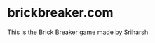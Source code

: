 # brickbreaker.com
This is the Brick Breaker game made by Sriharsh
<!DOCTYPE html>
<html>
<!--
Wall breaker game

made by Sriharsh 

coming soon: sounds ??.
-->
<head>
<meta name="description" content="canvas breakout">
  <meta charset="utf-8">
  <meta name="viewport" content="width=device-width">
  <title>Breakout edition</title>
  <style>
    #cv{border:1px solid}
    .btdi{width:60px;
        height:30px;
        font-size:20px;
    }
    
    
  </style>
  
</head>
<body>
  
  <canvas id=cv width=300 height=240></canvas><br>
  
    <input class=btdi type=button value="<--" onmousedown=irizQ() onmouseup=paR() style="margin-left:95px;margin-top:30px">
    <input class=btdi type=button value="-->" onmousedown=irdeR() onmouseup=paR() style="margin-left:15px"><br>
  <input id=bt type=button value="start" onclick=starT()>
  <input id=btAg type=button value="again" onclick=agaiN()>
  <input id=btPa type=button value="pause" onclick=pausE() style="margin-left:160px"><br>
  
  <fieldset style="width:280px">
    <legend>Controls:</legend>
    <input id=rdT type=radio name=ctrls><label for=rdT>Touch or Mouse</label><br>
    <input id=rdB type=radio  name=ctrls checked><label for=rdB>Buttons or Keyboard</label>
  </fieldset>
  

  
 <script>
   //w480 h320
   
  var pi=Math.PI;
   var co=cv.getContext("2d");
   
   var scorep=0;//score parcial
   var score=0;
   
   function dscorE(){
     co.font="16px consolas";
     co.fillStyle="grey";
     co.fillText("Score: "+score,8,20);
   }//dibujar puntaje
   
   
   var lvl=1;
   
   function dlvL(){
       co.font="16px consolas";
       co.fillStyle="dodgerblue";
       co.fillText("Level: "+lvl,125,20);
       co.fillStyle="grey";
       co.closePath();
   }//dibujar level
   
   
   var lives=3;
   
   function dliveS(){
     co.font="16px consolas";
     co.fillStyle="greydark";
     co.fillText("Lives: "+lives,cv.width-70,20);
   }//dibujar vidas
   
   
   
   
   
   
      
   //brick row columns width height padding offset top left
   var brrwc = 3;
var brclc = 3;
var brw = 75;
var brh = 20;
var brp = 10;
var brost = 30;
var brosl = 30; 
   
   
   var brs=[];
   
   mblQ(brclc,brrwc,lvl);
   
   /*
   for(c=0;c<brclc;c++){
   brs[c]=[];
   for(r=0;r<brrwc;r++){
   brs[c][r]={x:0,y:0,status:2};
   }
   }//for rows and cols
   */
   function mblQ(brclc,brrwc,nst){//n status or level
       for(c=0;c<brclc;c++){
   brs[c]=[];
   for(r=0;r<brrwc;r++){
   brs[c][r]={x:0,y:0,status:nst};
   }
   }//for rows and cols
   
   }//make bloques
   
   function dbrickS(){
     for(c=0; c<brclc; c++) {
        for(r=0; r<brrwc; r++) {
         if(brs[c][r].status==1){
          var brx=(c*(brw+brp))+brosl;
          var bry=(r*(brh+brp))+brost;
            brs[c][r].x = brx;
            brs[c][r].y = bry;
            co.beginPath();
            co.rect(brx, bry, brw, brh);
            co.fillStyle = "green";
            co.fill();
            co.closePath();
            //drawStar(brx+brw/2,bry+brh/2,5,8,8/2);
         }//if status 1 dibuja
         
         if(brs[c][r].status==2){
          var brx=(c*(brw+brp))+brosl;
          var bry=(r*(brh+brp))+brost;
            brs[c][r].x = brx;
            brs[c][r].y = bry;
            co.beginPath();
            co.rect(brx, bry, brw, brh);
            co.fillStyle = "rgb(175,140,109)";//bronze #a86
            co.fill();
            co.closePath();
            drawStar(brx+brw/2,bry+brh/2,5,8,8/2);
         }//if status 2 dibuja
         
         if(brs[c][r].status==3){
          var brx=(c*(brw+brp))+brosl;
          var bry=(r*(brh+brp))+brost;
            brs[c][r].x = brx;
            brs[c][r].y = bry;
            co.beginPath();
            co.rect(brx, bry, brw, brh);
            co.fillStyle = "rgb(141,166,175)";//silver #8aa
            co.fill();
            co.closePath();
            drawStar(brx+brw/2,bry+brh/2,5,8,8/2);
         }//if status 3 dibuja
         
         if(brs[c][r].status==4){
          var brx=(c*(brw+brp))+brosl;
          var bry=(r*(brh+brp))+brost;
            brs[c][r].x = brx;
            brs[c][r].y = bry;
            co.beginPath();
            co.rect(brx, bry, brw, brh);
            co.fillStyle = "rgb(248,182,76)";//gold#fb6
            co.fill();
            co.closePath();
            drawStar(brx+brw/2,bry+brh/2,5,8,8/2);
         }//if status 4 dibuja
         
         if(brs[c][r].status==5){
          var brx=(c*(brw+brp))+brosl;
          var bry=(r*(brh+brp))+brost;
            brs[c][r].x = brx;
            brs[c][r].y = bry;
            co.beginPath();
            co.rect(brx, bry, brw, brh);
            co.fillStyle = "rgb(74,112,149)";//platinum #479
            co.fill();
            co.closePath();
            drawStar(brx+brw/2,bry+brh/2,5,8,8/2);
         }//if status 1 dibuja
         
        }//for r
    }//for c
   }//dibujar bloques
   
  
   
   
   
   var izqpda = false;//izquierda pisada
   var derpda = false;
   
   document.addEventListener("keydown", keydwnH, false);
document.addEventListener("keyup", keyupH, false);
   
   function keydwnH(e) {
    if(e.keyCode == 39) {
        derpda = true;
    }
    else if(e.keyCode == 37) {
        izqpda = true;
    }
}//abajo handler key

function keyupH(e) {
    if(e.keyCode == 39) {
        derpda = false;
    }
    else if(e.keyCode == 37) {
        izqpda = false;
    }
}//arriba handler key

//con botones
   
   var dpad=26;
   
   function irizQ(){
     //izqpda=true;
     if(px>0){px-=dpad}
   }//ir a izquierda del paddle
   
   function irdeR(){
     //derpda=true;
     
     if(px<cv.width-pw){px+=dpad}
   }//ir a derecha

   function paR(){
     izqpda=false;
     derpda=false;
   }//soltada la pisada
   
   
   //window.addEventListener('touchmove',touchH);
   
   function touchH(e){
     var relx=e.touches[0].screenX-cv.offsetLeft;
     if(relx>0&&relx<cv.width){
       px=relx-pw/2;
     }//if dentro del canvas
   }//toque handler
   
   
   //document.addEventListener("mousemove", mouseMoveH,false);
   
   function mouseMoveH(e){
     var relx=e.clientX-cv.offsetLeft;
     if(relx>0&&relx<cv.width){
       px=relx-pw/2;
     }//if dentro del canvas
   }//mouse move handler
   
   
   var ph=10;//paleta alto
   var pw=75;
   var px=(cv.width-pw)/2;
    
   function dpaL(){
     co.beginPath();
    co.rect(px, cv.height-ph, pw,ph);
    co.fillStyle = "red";
    co.fill();
    co.closePath();
   }//dibujar paddle
   
   function dR(){
   return(Math.floor( (Math.random()*15)+1 ) )/100;//diferencial random
   }//diferencial random
   
   var x=cv.width/2;
   var y=cv.height-20;
   var dx=2+dR(),  dy=-2-dR();
   
   
   var rb=10;
   
   function dboL() {
     
    co.beginPath();
    co.arc(x, y, rb, 0, pi*2);
    co.fillStyle = "blue";
    co.fill();
    co.closePath();
}//dibuja bola

function haychoQ(){
     for(c=0;c<brclc;c++){
       for(r=0;r<brrwc;r++){
         //if(lvl===2){console.log(c,r)};
         if(c===3){break;};
         var b=brs[c][r];
      //calculos
   if(b.status>0){ 
            if(x>b.x&&x<b.x+brw&&y>b.y&&y<b.y+brh){//solo golpe de arriba y de abajo, falta de costado
              
              if(x-dx>b.x&&x-dx<b.x+brw){
              dy=-dy;
              }
              else{dx=-dx}
        
              b.status--;
              score++;
              scorep++;
         if(scorep==brrwc*brclc*lvl){//hacer score parcial
           //alert("You won, congrats!??");
           //alert("ready, for level"+(++lvl));
           lvl++;
           
           if(lvl<6){
            if(lvl<5){alert("You passed this level!??");}   
           var r=confirm("Ready?\n\npress Start! for level "+(lvl)+" "+tlvL(lvl));
           
           if(r==true){
              bi=0;
              //drW();
              scorep=0;
              dpad+=2;
              dx=dx+dR(), dy=dy-dR();
              reposyB();
              drW();
              bt.disabled=false;
             
           }//if ready
           else{
           bi=0;
           drW();
             agaiN();
           }//else not ready
           }//if lvl<6
           else{
               
               alert("Congratualtions, you finished the game!??????\n\n??")
               bi=0;
               lvl--;
               drW();
               btAg.disabled=false;
           }//else your finished
           //document.location.reload();
           //clearInterval(inter);
           //window.cancelAnimationFrame();
           
         } //if score igual a cant de bloques    
              
      }   //if choca
   }//if status 1
         
         
       }//for r
     }//for cols
       
 }//detecta si hay choque
   

   
   
function drW() {
    co.clearRect(0, 0, cv.width, cv.height);
    
    dbrickS();
    dboL();
    dpaL();
    
    dscorE();
    dlvL();
    dliveS();
    
    haychoQ();
  
  //rebota
  //centro saliendo?
  if(x + dx > cv.width-rb || x + dx < rb) {
        dx = -dx;
    }//invierte
    if( y + dy < rb) {//solo el techo
        dy = -dy;
    }//invierte altura
   else if(y + dy > cv.height-rb){
     
     if(x>px&&x<px+pw){dy=-dy}//pega del paddle
     else{
       
       lives--;
       if(!lives){
     btAg.disabled=false;
     alert("game over");
     score=0;
     lives=3;
     bi=0;
         drW();
     //console.log("juego terminado");
   //  document.location.reload();
     //clearInterval(inter);
      //   window.cancelAnimationFrame();
         
       }//if no vidas
       else{
        if(lives>1){
         alert(lives+" lives left");
         }//if mas de dos visas
        else{
           alert(lives+" live left"); 
        }//else 1 vida
         x=cv.width/2;
         y=cv.height-30;
         dx=2+dR();
         dy=-2-dR();
         px=(cv.width-pw)/2;
         
       }//else reposiciona y comienza nueva vida
     }
   }//se va al piso
  
  //movimiento de paddle
  if(derpda&&px<cv.width-pw){px+=7}
  else if(izqpda&&px>0){px-=7}
  
    x += dx;
    y += dy;
  
  if(bi===1){
        
    requestAnimationFrame(drW);
    
  }
  
}//dibuja
   var bi=0;
   drW();
   //var inter=setInterval(drW,10);
  function starT(){
   
bt.disabled=true;
   btAg.disabled=true;//false;
    if(rdT.checked==true){
      window.addEventListener('touchmove',touchH);
      document.addEventListener("mousemove", mouseMoveH,false);
    }//if agrega toque y mouse
    else{
      window.removeEventListener('touchmove',touchH);
      document.removeEventListener("mousemove", mouseMoveH,false);
    }//else quitar eventos
    
    
    bi=1;
    drW();
  }//comenzar
   
   function pausE(){
     
     bi=0;
     bt.disabled=false;
     //btAg.disabled=false;
     
   }//pausa
  
  function agaiN(){
      
      bt.disabled=false;
      btAg.disabled=true;
      
      dpad=26;
      lives=3;
      lvl=1;
      scorep=0;//score parcial
      score=0;
      
     reposyB();
      drW();
    
   }//again
   
   function reposyB(){
       x=cv.width/2;
      y=cv.height-20;
      dx=2+dR(), dy=-2-dR();
      px=(cv.width-pw)/2;
      
      brs=[];
     
      mblQ(brclc,brrwc,lvl);
      
      //drW();
       
   }//reposiciona y hace bloques
   
   
   function drawStar(cx, cy, spikes, outerRadius, innerRadius) {
    var rot = Math.PI / 2 * 3;
    var x = cx;
    var y = cy;
    var step = Math.PI / spikes;

    co.strokeSyle = "red";
    co.beginPath();
    co.moveTo(cx, cy - outerRadius)
    for (i = 0; i < spikes; i++) {
        x = cx + Math.cos(rot) * outerRadius;
        y = cy + Math.sin(rot) * outerRadius;
        co.lineTo(x, y)
        rot += step

        x = cx + Math.cos(rot) * innerRadius;
        y = cy + Math.sin(rot) * innerRadius;
        co.lineTo(x, y)
        rot += step
    }
    co.lineTo(cx, cy - outerRadius)
    co.closePath();
    co.lineWidth=2;
    co.strokeStyle='blue';
    co.stroke();
    co.fillStyle='white';
    co.fill();

}

function tlvL(lvl){
    
    switch(lvl){
        case 2:return "Bronze!";
        case 3:return "Silver!";
        case 4:return "Gold!";
        case 5:return "PLATINUM!"
    }//switch
    
}//nombre del level
   
  </script>
  
  <!-- nota: https://joshondesign.com/p/books/canvasdeepdive/chapter05.html  
  
  -->
</body>
</html>
